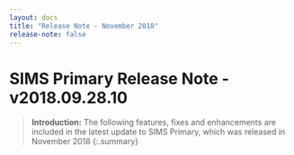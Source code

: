 ```yaml
---
layout: docs
title: "Release Note - November 2018"
release-note: false
---
```


# SIMS Primary Release Note - v2018.09.28.10

> **Introduction:** The following features, fixes and enhancements are included in the latest update to SIMS Primary, which was released in November 2018
{:.summary}
